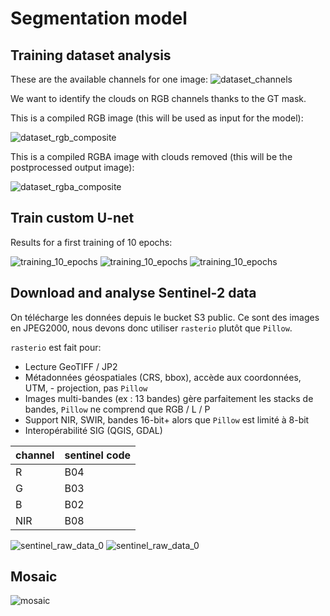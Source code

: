 # Segmentation model

## Training dataset analysis

These are the available channels for one image:
![dataset_channels](images/dataset_channels.png)

We want to identify the clouds on RGB channels thanks to the GT mask.

This is a compiled RGB image (this will be used as input for the model):

![dataset_rgb_composite](images/dataset_rgb_composite.png)

This is a compiled RGBA image with clouds removed (this will be the postprocessed output image):

![dataset_rgba_composite](images/dataset_rgba_composite_alpha_inverted.png)

## Train custom U-net

Results for a first training of 10 epochs:

![training_10_epochs](images/training_10_epochs_0.png)
![training_10_epochs](images/training_10_epochs_1.png)
![training_10_epochs](images/training_10_epochs_2.png)

## Download and analyse Sentinel-2 data

On télécharge les données depuis le bucket S3 public.
Ce sont des images en JPEG2000, nous devons donc utiliser `rasterio` plutôt que `Pillow`.

`rasterio` est fait pour:

- Lecture GeoTIFF / JP2
- Métadonnées géospatiales (CRS, bbox), accède aux coordonnées, UTM, - projection, pas `Pillow`
- Images multi-bandes (ex : 13 bandes) gère parfaitement les stacks de bandes, `Pillow` ne comprend que RGB / L / P
- Support NIR, SWIR, bandes 16-bit+ alors que `Pillow` est limité à 8-bit
- Interopérabilité SIG (QGIS, GDAL)

| channel | sentinel code |
| ------- | ------------- |
| R       | B04           |
| G       | B03           |
| B       | B02           |
| NIR     | B08           |

![sentinel_raw_data_0](images/sentinel_raw_data_0.png)
![sentinel_raw_data_0](images/sentinel_raw_data_1.png)

## Mosaic

![mosaic](images/mosaic.png)
